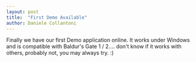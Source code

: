 ```yaml
---
layout: post
title:  "First Demo Available"
author: Daniele Collantoni
---
```


Finally we have our first Demo application online.
It works under Windows and is compatible with Baldur's Gate 1 / 2.... don't know if it works with others,
probably not, you may always try. :)
